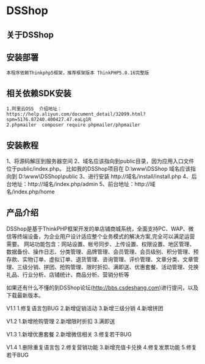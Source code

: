 # DSShop
## 关于DSShop

## 安装部署
	本程序依赖Thinkphp5框架，推荐框架版本 ThinkPHP5.0.16完整版
	
## 相关依赖SDK安装
	1.阿里云OSS  介绍地址：https://help.aliyun.com/document_detail/32099.html?spm=5176.87240.400427.47.eaLg1R
	2.phpmailer  composer require phpmailer/phpmailer

## 安装教程
1、将源码解压到服务器空间
2、域名应该指向到public目录，因为应用入口文件位于public/index.php。
比如我的DSShop项目在  D:\www\DSShop  域名应该指向到 D:\www\DSShop\public
3、进行安装 http://域名/install/install.php
4、后台地址：http://域名/index.php/admin
5、前台地址：http://域名/index.php/home


## 产品介绍
DSShop是基于ThinkPHP框架开发的单店铺商城系统，全面支持PC、WAP、微信等终端设备，为企业用户设计适应整个业务模式的解决方案,完全可以满足运营需要。
网站功能包含：网站设置、帐号同步、上传设置、权限设置、地区管理、数据备份、操作日志、分类管理、品牌管理、会员管理、会员级别、积分管理、预存款、实物订单、虚拟订单、退货管理、咨询管理、评价管理、文章分类、文章管理、三级分销、拼团、抢购管理、限时折扣、满即送、优惠套餐、活动管理、兑换礼品、行业分析、店铺统计、商品分析、营销分析等


如果还有什么不懂的到DSShop论坛(http://bbs.csdeshang.com)进行提问，以及下载最新版本。

V1.1
1.修复语言包BUG
2.新增促销活动
3.新增三级分销
4.新增拼团

V1.2
1.新增抢购管理
2.新增限时折扣
3.满即送

V1.3
1.新增优惠套餐
2.新增微信相关
3.修复若干BUG

V1.4
1.删除重复语言包
2.修复营销功能
3.新增充值卡兑换
4.修复发票功能
5.修复若干BUG



